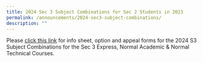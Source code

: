 ```yaml
---
title: 2024 Sec 3 Subject Combinations for Sec 2 Students in 2023
permalink: /announcements/2024-sec3-subject-combinations/
description: ""
---
```

Please [click this link](https://bit.ly/3Qju8Xw) for info sheet, option and appeal forms for the 2024 S3 Subject Combinations for the Sec 3 Express, Normal Academic & Normal Technical Courses.